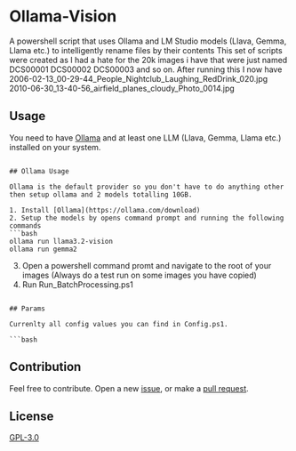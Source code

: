 # Ollama-Vision

A powershell script that uses Ollama and LM Studio models (Llava, Gemma, Llama etc.) to intelligently rename files by their contents
This set of scripts were created as I had a hate for the 20k images i have that were just named DCS00001 DCS00002 DCS00003 and so on. After running this I now have 2006-02-13_00-29-44_People_Nightclub_Laughing_RedDrink_020.jpg 2010-06-30_13-40-56_airfield_planes_cloudy_Photo_0014.jpg

## Usage

You need to have [Ollama](https://ollama.com/download) and at least one LLM (Llava, Gemma, Llama etc.) installed on your system.


```

## Ollama Usage

Ollama is the default provider so you don't have to do anything other then setup ollama and 2 models totalling 10GB.

1. Install [Ollama](https://ollama.com/download)
2. Setup the models by opens command prompt and running the following commands 
```bash
ollama run llama3.2-vision
ollama run gemma2
```
3. Open a powershell command promt and navigate to the root of your images (Always do a test run on some images you have copied)
4. Run Run_BatchProcessing.ps1
```

## Params

Currenlty all config values you can find in Config.ps1. 

```bash

```


## Contribution

Feel free to contribute. Open a new [issue](https://github.com/ArMaTeC/Ollama-Vision/issues), or make a [pull request](https://github.com/ArMaTeC/Ollama-Vision/pulls).

## License

[GPL-3.0](https://github.com/ArMaTeC/Ollama-Vision/blob/main/license)
